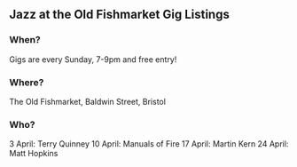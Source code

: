## Jazz at the Old Fishmarket Gig Listings

### When?

Gigs are every Sunday, 7-9pm and free entry!

### Where?

The Old Fishmarket, Baldwin Street, Bristol

### Who?

3 April: Terry Quinney
10 April: Manuals of Fire
17 April: Martin Kern
24 April: Matt Hopkins

